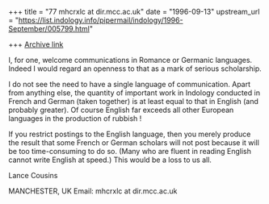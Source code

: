 +++
title = "77 mhcrxlc at dir.mcc.ac.uk"
date = "1996-09-13"
upstream_url = "https://list.indology.info/pipermail/indology/1996-September/005799.html"

+++
[Archive link](https://list.indology.info/pipermail/indology/1996-September/005799.html)

I, for one, welcome communications in Romance or Germanic languages. Indeed
I would regard an openness to that as a mark of serious scholarship.

I do not see the need to have a single language of communication. Apart
from anything else, the quantity of important work in Indology conducted in
French and German (taken together) is at least equal to that in English
(and probably greater). Of course English far exceeds all other European
languages in the production of rubbish !

If you restrict postings to the English language, then you merely produce
the result that some French or German scholars will not post because it
will be too time-consuming to do so. (Many who are fluent in reading
English cannot write English at speed.) This would be a loss to us all.

Lance Cousins

MANCHESTER, UK
Email: mhcrxlc at dir.mcc.ac.uk






